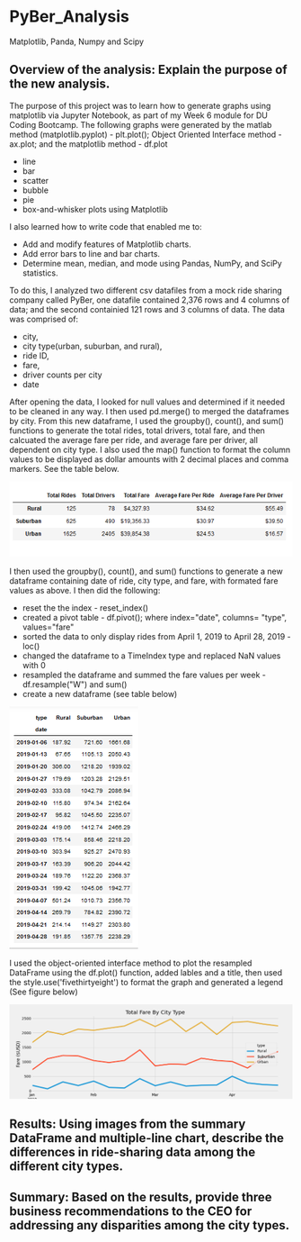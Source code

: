 # PyBer_Analysis
Matplotlib, Panda, Numpy and Scipy


## Overview of the analysis: Explain the purpose of the new analysis.
The purpose of this project was to learn how to generate graphs using matplotlib via Jupyter Notebook, as part of my Week 6 module for DU Coding Bootcamp.  The following graphs were generated by the matlab method (matplotlib.pyplot) - plt.plot(); Object Oriented Interface method - ax.plot; and the matplotlib method - df.plot
* line 
* bar
* scatter
* bubble 
* pie
* box-and-whisker plots using Matplotlib

I also learned how to write code that enabled me to:
* Add and modify features of Matplotlib charts.
* Add error bars to line and bar charts.
* Determine mean, median, and mode using Pandas, NumPy, and SciPy statistics.

To do this, I analyzed two different csv datafiles from a mock ride sharing company called PyBer, one datafile contained 2,376 rows and 4 columns of data; and the second containied 121 rows and 3 columns of data.  The data was comprised of: 
* city, 
* city type(urban, suburban, and rural), 
* ride ID, 
* fare, 
* driver counts per city
* date

After opening the data, I looked for null values and determined if it needed to be cleaned in any way.  I then used pd.merge() to merged the dataframes by city.  From this new dataframe, I used the groupby(), count(), and sum() functions to generate the total rides, total drivers, total fare, and then calcuated the average fare per ride, and average fare per driver, all dependent on city type.  I also used the map() function to format the column values to be displayed as dollar amounts with 2 decimal places and comma markers. See the table below.

![This is an image](https://github.com/bartblack13/PyBer_Analysis/blob/main/analysis/Table1.png)

I then used the groupby(), count(), and sum() functions to generate a new dataframe containing date of ride, city type, and fare, with formated fare values as above.  I then did the following:
* reset the the index - reset_index() 
* created a pivot table - df.pivot(); where index="date", columns= "type", values="fare"
* sorted the data to only display rides from April 1, 2019 to April 28, 2019 - loc() 
* changed the dataframe to a TimeIndex type and replaced NaN values with 0
* resampled the dataframe and summed the fare values per week - df.resample("W") and sum()
* create a new dataframe (see table below)

![This is an image](https://github.com/bartblack13/PyBer_Analysis/blob/main/analysis/Table2.png)

I used the object-oriented interface method to plot the resampled DataFrame using the df.plot() function, added lables and a title, then used the style.use('fivethirtyeight') to format the graph and generated a legend (See figure below)

![This is an image](https://github.com/bartblack13/PyBer_Analysis/blob/main/analysis/PyBer_fare_summary.png)

## Results: Using images from the summary DataFrame and multiple-line chart, describe the differences in ride-sharing data among the different city types.

## Summary: Based on the results, provide three business recommendations to the CEO for addressing any disparities among the city types.
